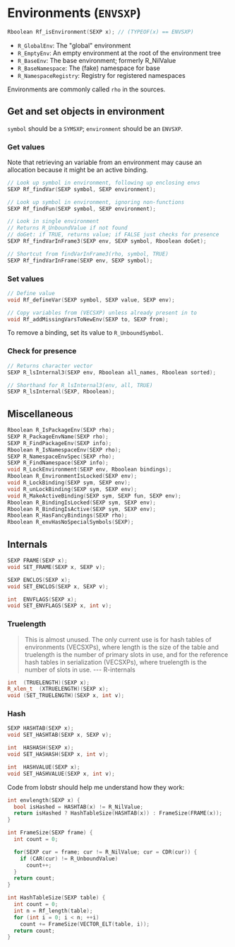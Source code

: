 # Environments (`ENVSXP`)

```cpp
Rboolean Rf_isEnvironment(SEXP x); // (TYPEOF(x) == ENVSXP)
```

* `R_GlobalEnv`: The "global" environment
* `R_EmptyEnv`: An empty environment at the root of the environment tree
* `R_BaseEnv`: The base environment; formerly R_NilValue
* `R_BaseNamespace`: The (fake) namespace for base
* `R_NamespaceRegistry`: Registry for registered namespaces

Environments are commonly called `rho` in the sources.

## Get and set objects in environment

`symbol` should be a `SYMSXP`; `environment` should be an `ENVSXP`.

### Get values

Note that retrieving an variable from an environment may cause an allocation because it might be an active binding.

```cpp
// Look up symbol in environment, following up enclosing envs
SEXP Rf_findVar(SEXP symbol, SEXP environment);

// Look up symbol in environment, ignoring non-functions
SEXP Rf_findFun(SEXP symbol, SEXP environment);

// Look in single environment
// Returns R_UnboundValue if not found
// doGet: if TRUE, returns value; if FALSE just checks for presence
SEXP Rf_findVarInFrame3(SEXP env, SEXP symbol, Rboolean doGet);

// Shortcut from findVarInFrame3(rho, symbol, TRUE)
SEXP Rf_findVarInFrame(SEXP env, SEXP symbol);
```

### Set values

```cpp
// Define value
void Rf_defineVar(SEXP symbol, SEXP value, SEXP env);

// Copy variables from (VECSXP) unless already present in to
void Rf_addMissingVarsToNewEnv(SEXP to, SEXP from);
```

To remove a binding, set its value to `R_UnboundSymbol`.

### Check for presence

```cpp
// Returns character vector
SEXP R_lsInternal3(SEXP env, Rboolean all_names, Rboolean sorted);

// Shorthand for R_lsInternal3(env, all, TRUE)
SEXP R_lsInternal(SEXP, Rboolean);
```

## Miscellaneous

```cpp
Rboolean R_IsPackageEnv(SEXP rho);
SEXP R_PackageEnvName(SEXP rho);
SEXP R_FindPackageEnv(SEXP info);
Rboolean R_IsNamespaceEnv(SEXP rho);
SEXP R_NamespaceEnvSpec(SEXP rho);
SEXP R_FindNamespace(SEXP info);
void R_LockEnvironment(SEXP env, Rboolean bindings);
Rboolean R_EnvironmentIsLocked(SEXP env);
void R_LockBinding(SEXP sym, SEXP env);
void R_unLockBinding(SEXP sym, SEXP env);
void R_MakeActiveBinding(SEXP sym, SEXP fun, SEXP env);
Rboolean R_BindingIsLocked(SEXP sym, SEXP env);
Rboolean R_BindingIsActive(SEXP sym, SEXP env);
Rboolean R_HasFancyBindings(SEXP rho);
Rboolean R_envHasNoSpecialSymbols(SEXP);
```

## Internals

```cpp
SEXP FRAME(SEXP x);
void SET_FRAME(SEXP x, SEXP v);

SEXP ENCLOS(SEXP x);
void SET_ENCLOS(SEXP x, SEXP v);

int  ENVFLAGS(SEXP x);
void SET_ENVFLAGS(SEXP x, int v);
```

### Truelength

> This is almost unused. The only current use is for hash tables of 
> environments (VECSXPs), where length is the size of the table and 
> truelength is the number of primary slots in use, and for the reference 
> hash tables in serialization (VECSXPs), where truelength is the number of 
> slots in use.
> --- R-internals

```cpp
int  (TRUELENGTH)(SEXP x);
R_xlen_t  (XTRUELENGTH)(SEXP x);
void (SET_TRUELENGTH)(SEXP x, int v);
```

### Hash

```cpp
SEXP HASHTAB(SEXP x);
void SET_HASHTAB(SEXP x, SEXP v);

int  HASHASH(SEXP x);
void SET_HASHASH(SEXP x, int v);

int  HASHVALUE(SEXP x);
void SET_HASHVALUE(SEXP x, int v);
```

Code from lobstr should help me understand how they work:

```cpp
int envlength(SEXP x) {
  bool isHashed = HASHTAB(x) != R_NilValue;
  return isHashed ? HashTableSize(HASHTAB(x)) : FrameSize(FRAME(x));
}

int FrameSize(SEXP frame) {
  int count = 0;

  for(SEXP cur = frame; cur != R_NilValue; cur = CDR(cur)) {
    if (CAR(cur) != R_UnboundValue)
      count++;
  }
  return count;
}

int HashTableSize(SEXP table) {
  int count = 0;
  int n = Rf_length(table);
  for (int i = 0; i < n; ++i)
    count += FrameSize(VECTOR_ELT(table, i));
  return count;
}
```
